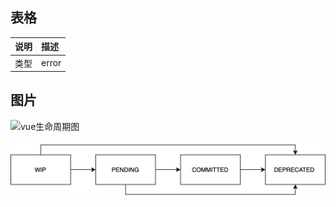 ## 表格
说明|描述
:----|:-----
类型|error

## 图片
![vue生命周期图](https://cn.vuejs.org/images/lifecycle.png)

![rfc-3](/static/img/rfc-3.png)